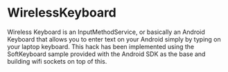 WirelessKeyboard
================

Wireless Keyboard is an InputMethodService, or basically an Android Keyboard that allows you to enter text on your Android simply by typing on your laptop keyboard. This hack has been implemented using the SoftKeyboard sample provided with the Android SDK as the base and building wifi sockets on top of this.